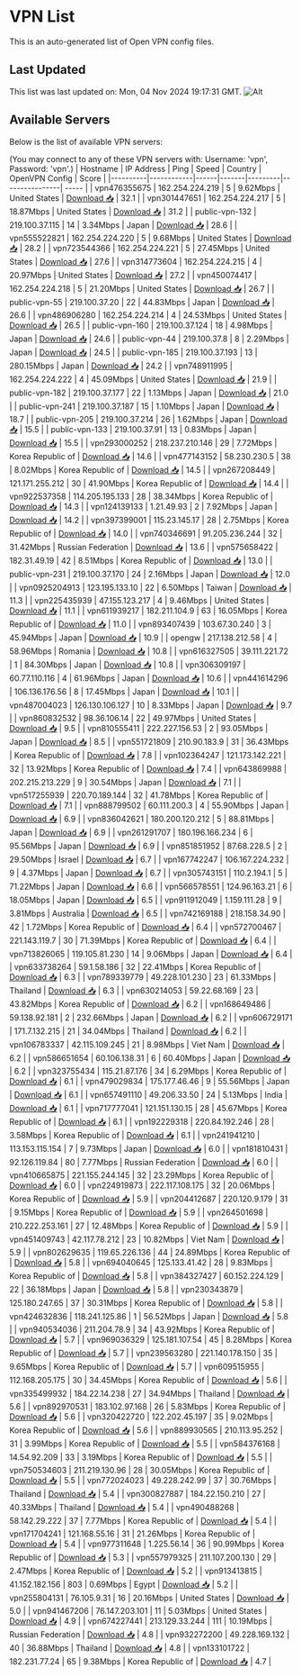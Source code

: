 # VPN List

This is an auto-generated list of Open VPN config files.

## Last Updated

This list was last updated on: Mon, 04 Nov 2024 19:17:31 GMT.
![Alt](https://repobeats.axiom.co/api/embed/186b98318ef1479477931607c1ad7d823f12451f.svg "Repobeats analytics image")

## Available Servers

Below is the list of available VPN servers:

(You may connect to any of these VPN servers with: Username: 'vpn', Password: 'vpn'.)
| Hostname | IP Address | Ping | Speed | Country | OpenVPN Config | Score |
|----------|------------|------|-------|---------|----------------| ----- |
| vpn476355675 | 162.254.224.219 | 5 | 9.62Mbps | United States | [Download 📥](./configs/server_0_US.ovpn) | 32.1 |
| vpn301447651 | 162.254.224.217 | 5 | 18.87Mbps | United States | [Download 📥](./configs/server_1_US.ovpn) | 31.2 |
| public-vpn-132 | 219.100.37.115 | 14 | 3.34Mbps | Japan | [Download 📥](./configs/server_2_JP.ovpn) | 28.6 |
| vpn555522821 | 162.254.224.220 | 5 | 9.68Mbps | United States | [Download 📥](./configs/server_3_US.ovpn) | 28.2 |
| vpn723544366 | 162.254.224.221 | 5 | 27.45Mbps | United States | [Download 📥](./configs/server_4_US.ovpn) | 27.6 |
| vpn314773604 | 162.254.224.215 | 4 | 20.97Mbps | United States | [Download 📥](./configs/server_5_US.ovpn) | 27.2 |
| vpn450074417 | 162.254.224.218 | 5 | 21.20Mbps | United States | [Download 📥](./configs/server_6_US.ovpn) | 26.7 |
| public-vpn-55 | 219.100.37.20 | 22 | 44.83Mbps | Japan | [Download 📥](./configs/server_7_JP.ovpn) | 26.6 |
| vpn486906280 | 162.254.224.214 | 4 | 24.53Mbps | United States | [Download 📥](./configs/server_8_US.ovpn) | 26.5 |
| public-vpn-160 | 219.100.37.124 | 18 | 4.98Mbps | Japan | [Download 📥](./configs/server_9_JP.ovpn) | 24.6 |
| public-vpn-44 | 219.100.37.8 | 8 | 2.29Mbps | Japan | [Download 📥](./configs/server_10_JP.ovpn) | 24.5 |
| public-vpn-185 | 219.100.37.193 | 13 | 280.15Mbps | Japan | [Download 📥](./configs/server_11_JP.ovpn) | 24.2 |
| vpn748911995 | 162.254.224.222 | 4 | 45.09Mbps | United States | [Download 📥](./configs/server_12_US.ovpn) | 21.9 |
| public-vpn-182 | 219.100.37.177 | 22 | 1.13Mbps | Japan | [Download 📥](./configs/server_13_JP.ovpn) | 21.0 |
| public-vpn-241 | 219.100.37.187 | 15 | 1.10Mbps | Japan | [Download 📥](./configs/server_14_JP.ovpn) | 18.7 |
| public-vpn-205 | 219.100.37.214 | 26 | 1.62Mbps | Japan | [Download 📥](./configs/server_15_JP.ovpn) | 15.5 |
| public-vpn-133 | 219.100.37.91 | 13 | 0.83Mbps | Japan | [Download 📥](./configs/server_16_JP.ovpn) | 15.5 |
| vpn293000252 | 218.237.210.146 | 29 | 7.72Mbps | Korea Republic of | [Download 📥](./configs/server_17_KR.ovpn) | 14.6 |
| vpn477143152 | 58.230.230.5 | 38 | 8.02Mbps | Korea Republic of | [Download 📥](./configs/server_18_KR.ovpn) | 14.5 |
| vpn267208449 | 121.171.255.212 | 30 | 41.90Mbps | Korea Republic of | [Download 📥](./configs/server_19_KR.ovpn) | 14.4 |
| vpn922537358 | 114.205.195.133 | 28 | 38.34Mbps | Korea Republic of | [Download 📥](./configs/server_20_KR.ovpn) | 14.3 |
| vpn124139133 | 1.21.49.93 | 2 | 7.92Mbps | Japan | [Download 📥](./configs/server_21_JP.ovpn) | 14.2 |
| vpn397399001 | 115.23.145.17 | 28 | 2.75Mbps | Korea Republic of | [Download 📥](./configs/server_22_KR.ovpn) | 14.0 |
| vpn740346691 | 91.205.236.244 | 32 | 31.42Mbps | Russian Federation | [Download 📥](./configs/server_23_RU.ovpn) | 13.6 |
| vpn575658422 | 182.31.49.19 | 42 | 8.51Mbps | Korea Republic of | [Download 📥](./configs/server_24_KR.ovpn) | 13.0 |
| public-vpn-231 | 219.100.37.170 | 24 | 2.16Mbps | Japan | [Download 📥](./configs/server_25_JP.ovpn) | 12.0 |
| vpn0925204913 | 123.195.133.10 | 22 | 6.50Mbps | Taiwan | [Download 📥](./configs/server_26_TW.ovpn) | 11.3 |
| vpn225435939 | 47.155.123.217 | 4 | 9.46Mbps | United States | [Download 📥](./configs/server_27_US.ovpn) | 11.1 |
| vpn611939217 | 182.211.104.9 | 63 | 16.05Mbps | Korea Republic of | [Download 📥](./configs/server_28_KR.ovpn) | 11.0 |
| vpn893407439 | 103.67.30.240 | 3 | 45.94Mbps | Japan | [Download 📥](./configs/server_29_JP.ovpn) | 10.9 |
| opengw | 217.138.212.58 | 4 | 58.96Mbps | Romania | [Download 📥](./configs/server_30_RO.ovpn) | 10.8 |
| vpn616327505 | 39.111.221.72 | 1 | 84.30Mbps | Japan | [Download 📥](./configs/server_31_JP.ovpn) | 10.8 |
| vpn306309197 | 60.77.110.116 | 4 | 61.96Mbps | Japan | [Download 📥](./configs/server_32_JP.ovpn) | 10.6 |
| vpn441614296 | 106.136.176.56 | 8 | 17.45Mbps | Japan | [Download 📥](./configs/server_33_JP.ovpn) | 10.1 |
| vpn487004023 | 126.130.106.127 | 10 | 8.33Mbps | Japan | [Download 📥](./configs/server_34_JP.ovpn) | 9.7 |
| vpn860832532 | 98.36.106.14 | 22 | 49.97Mbps | United States | [Download 📥](./configs/server_35_US.ovpn) | 9.5 |
| vpn810555411 | 222.227.156.53 | 2 | 93.05Mbps | Japan | [Download 📥](./configs/server_36_JP.ovpn) | 8.5 |
| vpn551721809 | 210.90.183.9 | 31 | 36.43Mbps | Korea Republic of | [Download 📥](./configs/server_37_KR.ovpn) | 7.8 |
| vpn102364247 | 121.173.142.221 | 32 | 13.92Mbps | Korea Republic of | [Download 📥](./configs/server_38_KR.ovpn) | 7.4 |
| vpn643869988 | 202.215.213.229 | 9 | 30.54Mbps | Japan | [Download 📥](./configs/server_39_JP.ovpn) | 7.1 |
| vpn517255939 | 220.70.189.144 | 32 | 41.78Mbps | Korea Republic of | [Download 📥](./configs/server_40_KR.ovpn) | 7.1 |
| vpn888799502 | 60.111.200.3 | 4 | 55.90Mbps | Japan | [Download 📥](./configs/server_41_JP.ovpn) | 6.9 |
| vpn836042621 | 180.200.120.212 | 5 | 88.81Mbps | Japan | [Download 📥](./configs/server_42_JP.ovpn) | 6.9 |
| vpn261291707 | 180.196.166.234 | 6 | 95.56Mbps | Japan | [Download 📥](./configs/server_43_JP.ovpn) | 6.9 |
| vpn851851952 | 87.68.228.5 | 2 | 29.50Mbps | Israel | [Download 📥](./configs/server_44_IL.ovpn) | 6.7 |
| vpn167742247 | 106.167.224.232 | 9 | 4.37Mbps | Japan | [Download 📥](./configs/server_45_JP.ovpn) | 6.7 |
| vpn305743151 | 110.2.194.1 | 5 | 71.22Mbps | Japan | [Download 📥](./configs/server_46_JP.ovpn) | 6.6 |
| vpn566578551 | 124.96.163.21 | 6 | 18.05Mbps | Japan | [Download 📥](./configs/server_47_JP.ovpn) | 6.5 |
| vpn911912049 | 1.159.111.28 | 9 | 3.81Mbps | Australia | [Download 📥](./configs/server_48_AU.ovpn) | 6.5 |
| vpn742169188 | 218.158.34.90 | 42 | 1.72Mbps | Korea Republic of | [Download 📥](./configs/server_49_KR.ovpn) | 6.4 |
| vpn572700467 | 221.143.119.7 | 30 | 71.39Mbps | Korea Republic of | [Download 📥](./configs/server_50_KR.ovpn) | 6.4 |
| vpn713826065 | 119.105.81.230 | 14 | 9.06Mbps | Japan | [Download 📥](./configs/server_51_JP.ovpn) | 6.4 |
| vpn633738264 | 59.1.58.186 | 32 | 22.41Mbps | Korea Republic of | [Download 📥](./configs/server_52_KR.ovpn) | 6.3 |
| vpn789339779 | 49.228.101.230 | 23 | 61.33Mbps | Thailand | [Download 📥](./configs/server_53_TH.ovpn) | 6.3 |
| vpn630214053 | 59.22.68.169 | 23 | 43.82Mbps | Korea Republic of | [Download 📥](./configs/server_54_KR.ovpn) | 6.2 |
| vpn168649486 | 59.138.92.181 | 2 | 232.66Mbps | Japan | [Download 📥](./configs/server_55_JP.ovpn) | 6.2 |
| vpn606729171 | 171.7.132.215 | 21 | 34.04Mbps | Thailand | [Download 📥](./configs/server_56_TH.ovpn) | 6.2 |
| vpn106783337 | 42.115.109.245 | 21 | 8.98Mbps | Viet Nam | [Download 📥](./configs/server_57_VN.ovpn) | 6.2 |
| vpn586651654 | 60.106.138.31 | 6 | 60.40Mbps | Japan | [Download 📥](./configs/server_58_JP.ovpn) | 6.2 |
| vpn323755434 | 115.21.87.176 | 34 | 6.29Mbps | Korea Republic of | [Download 📥](./configs/server_59_KR.ovpn) | 6.1 |
| vpn479029834 | 175.177.46.46 | 9 | 55.56Mbps | Japan | [Download 📥](./configs/server_60_JP.ovpn) | 6.1 |
| vpn657491110 | 49.206.33.50 | 24 | 5.13Mbps | India | [Download 📥](./configs/server_61_IN.ovpn) | 6.1 |
| vpn717777041 | 121.151.130.15 | 28 | 45.67Mbps | Korea Republic of | [Download 📥](./configs/server_62_KR.ovpn) | 6.1 |
| vpn192229318 | 220.84.192.246 | 28 | 3.58Mbps | Korea Republic of | [Download 📥](./configs/server_63_KR.ovpn) | 6.1 |
| vpn241941210 | 113.153.115.154 | 7 | 9.73Mbps | Japan | [Download 📥](./configs/server_64_JP.ovpn) | 6.0 |
| vpn181810431 | 92.126.119.84 | 80 | 7.77Mbps | Russian Federation | [Download 📥](./configs/server_65_RU.ovpn) | 6.0 |
| vpn410665875 | 221.155.244.145 | 32 | 23.29Mbps | Korea Republic of | [Download 📥](./configs/server_66_KR.ovpn) | 6.0 |
| vpn224919873 | 222.117.108.175 | 32 | 20.06Mbps | Korea Republic of | [Download 📥](./configs/server_67_KR.ovpn) | 5.9 |
| vpn204412687 | 220.120.9.179 | 31 | 9.15Mbps | Korea Republic of | [Download 📥](./configs/server_68_KR.ovpn) | 5.9 |
| vpn264501698 | 210.222.253.161 | 27 | 12.48Mbps | Korea Republic of | [Download 📥](./configs/server_69_KR.ovpn) | 5.9 |
| vpn451409743 | 42.117.78.212 | 23 | 10.82Mbps | Viet Nam | [Download 📥](./configs/server_70_VN.ovpn) | 5.9 |
| vpn802629635 | 119.65.226.136 | 44 | 24.89Mbps | Korea Republic of | [Download 📥](./configs/server_71_KR.ovpn) | 5.8 |
| vpn694040645 | 125.133.41.42 | 28 | 9.83Mbps | Korea Republic of | [Download 📥](./configs/server_72_KR.ovpn) | 5.8 |
| vpn384327427 | 60.152.224.129 | 22 | 36.18Mbps | Japan | [Download 📥](./configs/server_73_JP.ovpn) | 5.8 |
| vpn230343879 | 125.180.247.65 | 37 | 30.31Mbps | Korea Republic of | [Download 📥](./configs/server_74_KR.ovpn) | 5.8 |
| vpn424632836 | 118.241.125.86 | 1 | 56.52Mbps | Japan | [Download 📥](./configs/server_75_JP.ovpn) | 5.8 |
| vpn940534036 | 211.204.78.9 | 34 | 43.92Mbps | Korea Republic of | [Download 📥](./configs/server_76_KR.ovpn) | 5.7 |
| vpn969036329 | 125.181.107.54 | 45 | 8.28Mbps | Korea Republic of | [Download 📥](./configs/server_77_KR.ovpn) | 5.7 |
| vpn239563280 | 221.140.178.150 | 35 | 9.65Mbps | Korea Republic of | [Download 📥](./configs/server_78_KR.ovpn) | 5.7 |
| vpn609515955 | 112.168.205.175 | 30 | 34.45Mbps | Korea Republic of | [Download 📥](./configs/server_79_KR.ovpn) | 5.6 |
| vpn335499932 | 184.22.14.238 | 27 | 34.94Mbps | Thailand | [Download 📥](./configs/server_80_TH.ovpn) | 5.6 |
| vpn892970531 | 183.102.97.168 | 26 | 5.83Mbps | Korea Republic of | [Download 📥](./configs/server_81_KR.ovpn) | 5.6 |
| vpn320422720 | 122.202.45.197 | 35 | 9.02Mbps | Korea Republic of | [Download 📥](./configs/server_82_KR.ovpn) | 5.6 |
| vpn889930565 | 210.113.95.252 | 31 | 3.99Mbps | Korea Republic of | [Download 📥](./configs/server_83_KR.ovpn) | 5.5 |
| vpn584376168 | 14.54.92.209 | 33 | 3.19Mbps | Korea Republic of | [Download 📥](./configs/server_84_KR.ovpn) | 5.5 |
| vpn750534603 | 211.219.130.96 | 28 | 30.05Mbps | Korea Republic of | [Download 📥](./configs/server_85_KR.ovpn) | 5.5 |
| vpn772024023 | 49.228.242.99 | 37 | 30.76Mbps | Thailand | [Download 📥](./configs/server_86_TH.ovpn) | 5.4 |
| vpn300827887 | 184.22.150.210 | 27 | 40.33Mbps | Thailand | [Download 📥](./configs/server_87_TH.ovpn) | 5.4 |
| vpn490488268 | 58.142.29.222 | 37 | 7.77Mbps | Korea Republic of | [Download 📥](./configs/server_88_KR.ovpn) | 5.4 |
| vpn171704241 | 121.168.55.16 | 31 | 21.26Mbps | Korea Republic of | [Download 📥](./configs/server_89_KR.ovpn) | 5.4 |
| vpn977311648 | 1.225.56.14 | 36 | 90.99Mbps | Korea Republic of | [Download 📥](./configs/server_90_KR.ovpn) | 5.3 |
| vpn557979325 | 211.107.200.130 | 29 | 2.47Mbps | Korea Republic of | [Download 📥](./configs/server_91_KR.ovpn) | 5.2 |
| vpn913413815 | 41.152.182.156 | 803 | 0.69Mbps | Egypt | [Download 📥](./configs/server_92_EG.ovpn) | 5.2 |
| vpn255804131 | 76.105.9.31 | 16 | 20.16Mbps | United States | [Download 📥](./configs/server_93_US.ovpn) | 5.0 |
| vpn941467206 | 76.147.203.101 | 11 | 5.03Mbps | United States | [Download 📥](./configs/server_94_US.ovpn) | 4.9 |
| vpn674227441 | 213.129.33.244 | 111 | 10.19Mbps | Russian Federation | [Download 📥](./configs/server_95_RU.ovpn) | 4.8 |
| vpn932272200 | 49.228.169.132 | 40 | 36.88Mbps | Thailand | [Download 📥](./configs/server_96_TH.ovpn) | 4.8 |
| vpn133101722 | 182.231.77.24 | 65 | 9.38Mbps | Korea Republic of | [Download 📥](./configs/server_97_KR.ovpn) | 4.7 |
